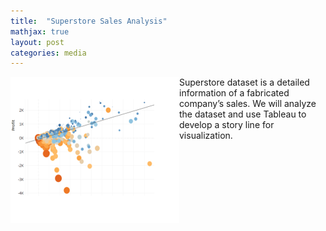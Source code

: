 ```yaml
---
title:  "Superstore Sales Analysis"
mathjax: true
layout: post
categories: media
---
```


<img style="float:left" src="/assets/images/Image8_small.png">

Superstore dataset is a detailed information of a fabricated company’s sales. We will analyze the dataset and use Tableau to develop a story line for visualization.
